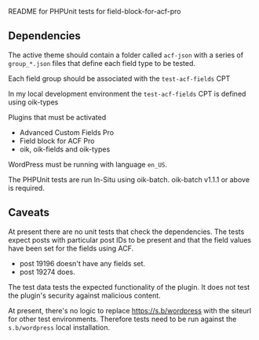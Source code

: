 README for PHPUnit tests for field-block-for-acf-pro

## Dependencies

The active theme should contain a folder called `acf-json` with
a series of `group_*.json` files that define each field type to be tested.

Each field group should be associated with the `test-acf-fields` CPT

In my local development environment the `test-acf-fields` CPT is defined using oik-types

Plugins that must be activated
- Advanced Custom Fields Pro 
- Field block for ACF Pro
- oik, oik-fields and oik-types

WordPress must be running with language `en_US`.

The PHPUnit tests are run In-Situ using oik-batch.
oik-batch v1.1.1 or above is required.

## Caveats

At present there are no unit tests that check the dependencies.
The tests expect posts with particular post IDs to be present
and that the field values have been set for the fields using ACF.

- post 19196 doesn't have any fields set.
- post 19274 does. 

The test data tests the expected functionality of the plugin.
It does not test the plugin's security against malicious content. 

At present, there's no logic to replace https://s.b/wordpress with the siteurl for other test environments.
Therefore tests need to be run against the `s.b/wordpress` local installation. 

